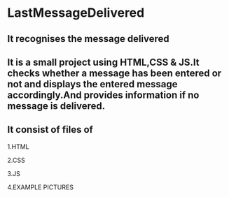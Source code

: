 # LastMessageDelivered
## It recognises the message delivered

## It is a small project using HTML,CSS & JS.It checks whether a message has been entered or not and displays the entered message accordingly.And provides information if no message is delivered.

## It consist of files of

1.HTML

2.CSS

3.JS

4.EXAMPLE PICTURES





